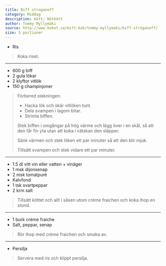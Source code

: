 ```yaml
---
title: Biff stroganoff
category: Middag
description: Kött; Nötkött
author: Tommy Myllymäki
source: http://www.koket.se/mitt-kok/tommy-myllymaki/biff-stroganoff/
size: 5 portioner
---
```


- Ris

> Koka riset.

---

- 600 g biff
- 2 gula lökar
- 2 klyftor vitlök
- 150 g champinjoner

> Förbered stekningen:
> 
> - Hacka lök och skär vitlöken tunt.
> - Dela svampen i lagom bitar.
> - Strimla biffen.
> 
> Stek biffen i omgångar på hög värme och lägg över i en skål, så att den får fin yta utan att koka i vätskan den släpper.
> 
> Sänk värmen och stek löken ett par minuter så att den blir mjuk.
> 
> Tillsätt svampen och stek vidare ett par minuter.

---

- 1.5 dl vitt vin eller vatten + vinäger
- 1 msk dijonsenap
- 2 msk tomatpuré
- Kalvfond
- 1 tsk svartpeppar
- 2 krm salt

> Tillsätt köttet och allt i såsen utom crème fraichen och koka ihop en stund.

---

- 1 burk crème fraiche
- Salt, peppar, senap

> Rör ihop med crème fraichen och smaka av.

---

- Persilja

> Servera med ris och klippt persilja.
